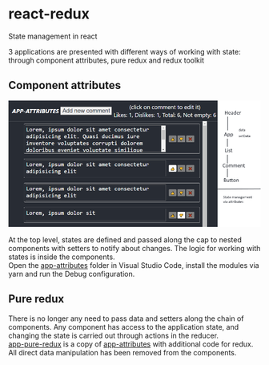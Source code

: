 # react-redux
State management in react

3 applications are presented with different ways of working with state: through component attributes, pure redux and redux toolkit

## Component attributes

![app](app.png)

At the top level, states are defined and passed along the cap to nested components with setters to notify about changes. The logic for working with states is inside the components.   
Open the [app-attributes](app-attributes) folder in Visual Studio Code, install the modules via yarn and run the Debug configuration.


## Pure redux

There is no longer any need to pass data and setters along the chain of components. Any component has access to the application state, and changing the state is carried out through actions in the reducer.   
[app-pure-redux](app-pure-redux) is a copy of [app-attributes](app-attributes) with additional code for redux. All direct data manipulation has been removed from the components.
